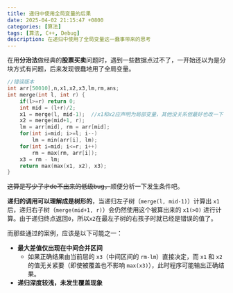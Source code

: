 ```yaml
---
title: 递归中使用全局变量的后果
date: 2025-04-02 21:15:47 +0800
categories: [算法]
tags: [算法, C++, Debug]
description: 在递归中使用了全局变量这一蠢事带来的思考
---
```


在用**分治法**做经典的**股票买卖**问题时，遇到一些数据点过不了，一开始还以为是分块方式有问题，后来发现很蠢地用了全局变量。

```cpp
//错误版本
int arr[50010],n,x1,x2,x3,lm,rm,ans;
int merge(int l, int r) {  
    if(l>=r) return 0;  
    int mid = (l+r)/2;  
    x1 = merge(l, mid-1);  //x1和x2应声明为局部变量，其他没关系但最好也改一下
    x2 = merge(mid+1, r);  
    lm = arr[mid], rm = arr[mid];  
    for(int i=mid; i>=l; i--)  
        lm = min(arr[i], lm);  
    for(int i=mid; i<=r; i++)  
        rm = max(rm, arr[i]);  
    x3 = rm - lm;  
    return max(max(x1, x2), x3);  
}
```


~~这算是写少了才de不出来的低级bug，~~顺便分析一下发生条件吧。

**递归的调用可以理解成是树形的**，当递归左子树（`merge(l, mid-1)`）计算出 `x1` 后，递归右子树（`merge(mid+1, r)`）会仍然使用这个被算出来的 `x1(>0)` 进行计算。由于递归终点返回`0`，所以`x2`在最左子树的右孩子时就已经是错误的值了。

而那些通过的案例，应该是以下可能之一：
- **最大差值仅出现在中间合并区间**
	- 如果正确结果由当前层的 `x3`（中间区间的 `rm-lm`）直接决定，而 `x1` 和 `x2` 的值无关紧要（即使被覆盖也不影响 `max(x3)`），此时程序可能输出正确结果。
- **递归深度较浅，未发生覆盖现象**


